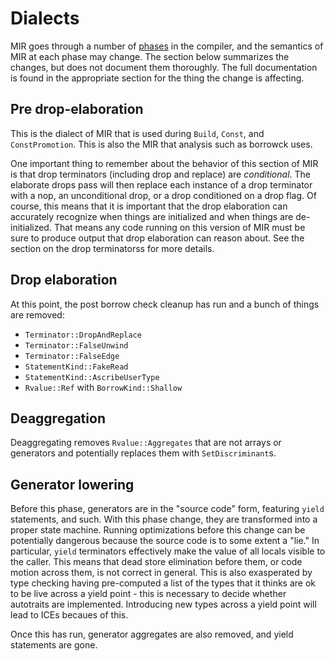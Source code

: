 # Dialects

MIR goes through a number of [phases][phases] in the compiler, and the semantics of MIR at each
phase may change. The section below summarizes the changes, but does not document them thoroughly.
The full documentation is found in the appropriate section for the thing the change is affecting.

[phases]: https://doc.rust-lang.org/nightly/nightly-rustc/rustc_middle/mir/enum.MirPhase.html

## Pre drop-elaboration

This is the dialect of MIR that is used during `Build`, `Const`, and `ConstPromotion`. This is also
the MIR that analysis such as borrowck uses.

One important thing to remember about the behavior of this section of MIR is that drop terminators
(including drop and replace) are *conditional*. The elaborate drops pass will then replace each
instance of a drop terminator with a nop, an unconditional drop, or a drop conditioned on a drop
flag. Of course, this means that it is important that the drop elaboration can accurately recognize
when things are initialized and when things are de-initialized. That means any code running on this
version of MIR must be sure to produce output that drop elaboration can reason about. See the
section on the drop terminatorss for more details.

## Drop elaboration

At this point, the post borrow check cleanup has run and a bunch of things are removed:

* `Terminator::DropAndReplace`
* `Terminator::FalseUnwind`
* `Terminator::FalseEdge`
* `StatementKind::FakeRead`
* `StatementKind::AscribeUserType`
* `Rvalue::Ref` with `BorrowKind::Shallow`

## Deaggregation

Deaggregating removes `Rvalue::Aggregates` that are not arrays or generators and potentially
replaces them with `SetDiscriminant`s.

## Generator lowering

Before this phase, generators are in the "source code" form, featuring `yield` statements, and such.
With this phase change, they are transformed into a proper state machine. Running optimizations
before this change can be potentially dangerous because the source code is to some extent a "lie."
In particular, `yield` terminators effectively make the value of all locals visible to the caller.
This means that dead store elimination before them, or code motion across them, is not correct in
general. This is also exasperated by type checking having pre-computed a list of the types that it
thinks are ok to be live across a yield point - this is necessary to decide whether autotraits are
implemented. Introducing new types across a yield point will lead to ICEs becaues of this.

Once this has run, generator aggregates are also removed, and yield statements are gone.
